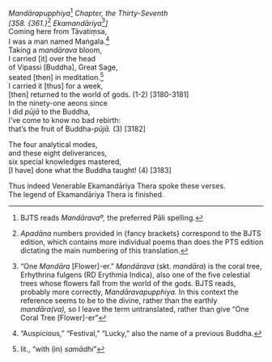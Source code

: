 *Mandārapupphiya*[^1] *Chapter, the Thirty-Seventh*  
*\[358. {361.}*[^2] *Ekamandāriya*[^3]*\]*  
Coming here from Tāvatiṃsa,  
I was a man named Maṅgala.[^4]  
Taking a *mandārava* bloom,  
I carried \[it\] over the head  
of Vipassi \[Buddha\], Great Sage,  
seated \[then\] in meditation.[^5]  
I carried it \[thus\] for a week,  
\[then\] returned to the world of gods. (1-2) \[3180-3181\]  
In the ninety-one aeons since  
I did *pūjā* to the Buddha,  
I’ve come to know no bad rebirth:  
that’s the fruit of Buddha-*pūjā.* (3) \[3182\]

The four analytical modes,  
and these eight deliverances,  
six special knowledges mastered,  
\[I have\] done what the Buddha taught! (4) \[3183\]

Thus indeed Venerable Ekamandāriya Thera spoke these verses.  
The legend of Ekamandāriya Thera is finished.

[^1]: BJTS reads *Mandāravaº,* the preferred Pāli spelling.

[^2]: *Apadāna* numbers provided in {fancy brackets} correspond to the
    BJTS edition, which contains more individual poems than does the PTS
    edition dictating the main numbering of this translation.

[^3]: “One *Mandāra* \[Flower\]-er.” *Mandārava* (skt. *mandāra*) is the
    coral tree, Erhythrina fulgens (RD Erythmia Indica), also one of the
    five celestial trees whose flowers fall from the world of the gods.
    BJTS reads, probably more correctly, *Mandāravapupphiya.* In this
    context the reference seems to be to the divine, rather than the
    earthly *mandāra(va),* so I leave the term untranslated, rather than
    give “One Coral Tree \[Flower\]-er”

[^4]: “Auspicious,” “Festival,” “Lucky,” also the name of a previous
    Buddha.

[^5]: lit., “with (in) *samādhi*”
